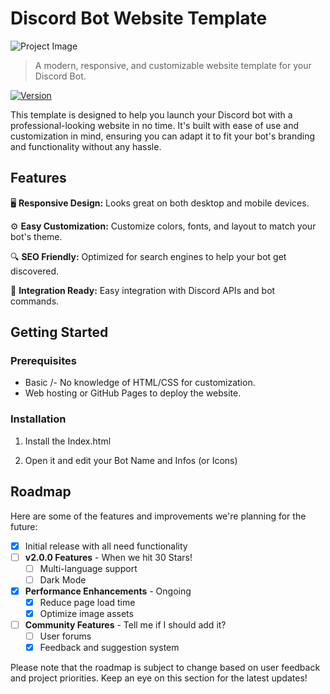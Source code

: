 # Discord Bot Website Template

![Project Image](https://files.catbox.moe/n03rwx.PNG)

> A modern, responsive, and customizable website template for your Discord Bot.


[![Version](https://img.shields.io/badge/version-1.0.0-blue.svg)](1.0)


This template is designed to help you launch your Discord bot with a professional-looking website in no time. It's built with ease of use and customization in mind, ensuring you can adapt it to fit your bot's branding and functionality without any hassle.


## Features

🖥 **Responsive Design:** Looks great on both desktop and mobile devices.

⚙️ **Easy Customization:** Customize colors, fonts, and layout to match your bot's theme.

🔍 **SEO Friendly:** Optimized for search engines to help your bot get discovered.

🤖 **Integration Ready:** Easy integration with Discord APIs and bot commands.

## Getting Started

### Prerequisites

- Basic /- No knowledge of HTML/CSS for customization.
- Web hosting or GitHub Pages to deploy the website.

### Installation

1. Install the Index.html 

2. Open it and edit your Bot Name and Infos (or Icons)

## Roadmap

Here are some of the features and improvements we're planning for the future:

- [x] Initial release with all need functionality
- [ ] **v2.0.0 Features** - When we hit 30 Stars!
  - [ ] Multi-language support
  - [ ] Dark Mode
- [x] **Performance Enhancements** - Ongoing
  - [x] Reduce page load time
  - [x] Optimize image assets
- [ ] **Community Features** - Tell me if I should add it?
  - [ ] User forums
  - [x] Feedback and suggestion system

Please note that the roadmap is subject to change based on user feedback and project priorities. Keep an eye on this section for the latest updates!
